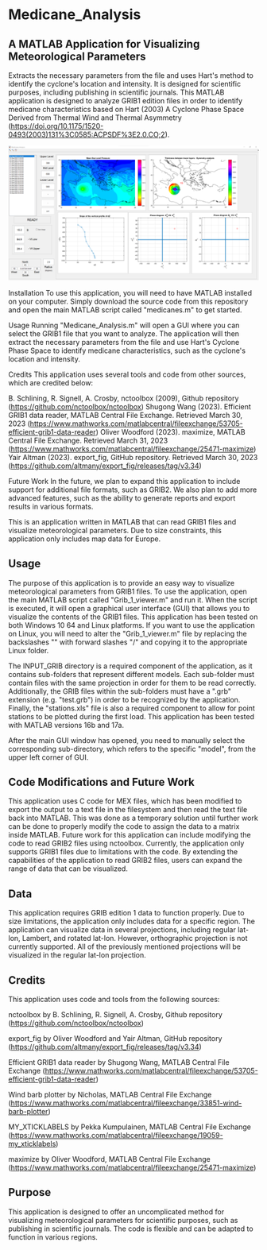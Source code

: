 <h1> Medicane_Analysis </h1>
<h2> A MATLAB Application for Visualizing Meteorological Parameters </h2>

Extracts the necessary parameters from the file and uses Hart's method to identify the cyclone's location and intensity. It is designed for scientific purposes, including publishing in scientific journals.
This MATLAB application is designed to analyze GRIB1 edition files in order to identify medicane characteristics based on Hart (2003) A Cyclone Phase Space Derived from Thermal Wind and Thermal Asymmetry
(https://doi.org/10.1175/1520-0493(2003)131%3C0585:ACPSDF%3E2.0.CO;2).

![Example Image](https://github.com/i-samos/Medicane_Analysis/blob/main/medicanes_icon.png)

Installation
To use this application, you will need to have MATLAB installed on your computer. Simply download the source code from this repository and open the main MATLAB script called "medicanes.m" to get started. 

Usage
Running "Medicane_Analysis.m" will open a GUI where you can select the GRIB1 file that you want to analyze. The application will then extract the necessary parameters from the file and use Hart's Cyclone Phase Space to identify medicane characteristics, such as the cyclone's location and intensity.

Credits
This application uses several tools and code from other sources, which are credited below:

B. Schlining, R. Signell, A. Crosby, nctoolbox (2009), Github repository (https://github.com/nctoolbox/nctoolbox)
Shugong Wang (2023). Efficient GRIB1 data reader, MATLAB Central File Exchange. Retrieved March 30, 2023 (https://www.mathworks.com/matlabcentral/fileexchange/53705-efficient-grib1-data-reader)
Oliver Woodford (2023). maximize, MATLAB Central File Exchange. Retrieved March 31, 2023 (https://www.mathworks.com/matlabcentral/fileexchange/25471-maximize)
Yair Altman (2023). export_fig, GitHub repository. Retrieved March 30, 2023 (https://github.com/altmany/export_fig/releases/tag/v3.34)

Future Work
In the future, we plan to expand this application to include support for additional file formats, such as GRIB2. We also plan to add more advanced features, such as the ability to generate reports and export results in various formats.




This is an application written in MATLAB that can read GRIB1 files and visualize meteorological parameters. Due to size constraints, this application only includes map data for Europe.

<h2> Usage </h2>

The purpose of this application is to provide an easy way to visualize meteorological parameters from GRIB1 files. To use the application, open the main MATLAB script called "Grib_1_viewer.m" and run it. When the script is executed, it will open a graphical user interface (GUI) that allows you to visualize the contents of the GRIB1 files. This application has been tested on both Windows 10 64 and Linux platforms. If you want to use the application on Linux, you will need to alter the "Grib_1_viewer.m" file by replacing the backslashes "\" with forward slashes "/" and copying it to the appropriate Linux folder.

The INPUT_GRIB directory is a required component of the application, as it contains sub-folders that represent different models. Each sub-folder must contain files with the same projection in order for them to be read correctly. Additionally, the GRIB files within the sub-folders must have a ".grb" extension (e.g. "test.grb") in order to be recognized by the application. Finally, the "stations.xls" file is also a required component to allow for point stations to be plotted during the first load. This application has been tested with MATLAB versions 16b and 17a.

After the main GUI window has opened, you need to manually select the corresponding sub-directory, which refers to the specific "model", from the upper left corner of GUI.

<h2> Code Modifications and Future Work </h2>
This application uses C code for MEX files, which has been modified to export the output to a text file in the filesystem and then read the text file back into MATLAB. This was done as a temporary solution until further work can be done to properly modify the code to assign the data to a matrix inside MATLAB. Future work for this application can include modifying the code to read GRIB2 files using nctoolbox. Currently, the application only supports GRIB1 files due to limitations with the code. By extending the capabilities of the application to read GRIB2 files, users can expand the range of data that can be visualized.

<h2> Data </h2>
This application requires GRIB edition 1 data to function properly. Due to size limitations, the application only includes data for a specific region. The application can visualize data in several projections, including regular lat-lon, Lambert, and rotated lat-lon. However, orthographic projection is not currently supported. All of the previously mentioned projections will be visualized in the regular lat-lon projection.

<h2> Credits </h2>
This application uses code and tools from the following sources:

nctoolbox by B. Schlining, R. Signell, A. Crosby, Github repository
(https://github.com/nctoolbox/nctoolbox)

export_fig by Oliver Woodford and Yair Altman, GitHub repository
(https://github.com/altmany/export_fig/releases/tag/v3.34)

Efficient GRIB1 data reader by Shugong Wang, MATLAB Central File Exchange
(https://www.mathworks.com/matlabcentral/fileexchange/53705-efficient-grib1-data-reader)

Wind barb plotter by Nicholas, MATLAB Central File Exchange
(https://www.mathworks.com/matlabcentral/fileexchange/33851-wind-barb-plotter)

MY_XTICKLABELS by Pekka Kumpulainen, MATLAB Central File Exchange
(https://www.mathworks.com/matlabcentral/fileexchange/19059-my_xticklabels)

maximize by Oliver Woodford, MATLAB Central File Exchange
(https://www.mathworks.com/matlabcentral/fileexchange/25471-maximize)

<h2> Purpose </h2>
This application is designed to offer an uncomplicated method for visualizing meteorological parameters for scientific purposes, such as publishing in scientific journals. The code is flexible and can be adapted to function in various regions.
